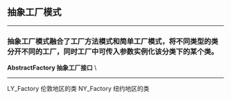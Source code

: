 ## 抽象工厂模式

---
### 抽象工厂模式融合了工厂方法模式和简单工厂模式，将不同类型的类分开不同的工厂，同时工厂中可传入参数实例化该分类下的某个类。


 **AbstractFactory 抽象工厂接口** \

---
LY_Factory 伦敦地区的类
NY_Factory 纽约地区的类
